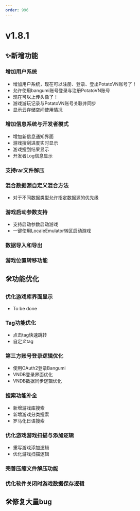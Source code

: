 ```yaml
---
order: 996
---
```

# v1.8.1

## ✨新增功能
### 增加用户系统
* 增加用户系统，现在可以注册、登录、登出PotatoVN账号了！
* 允许使用bangumi账号登录与注册PotatoVN账号
* 现在可以上传头像了！
* 游戏游玩记录与PotatoVN账号关联并同步
* 显示云存储空间使用情况

### 增加信息系统与开发者模式
* 增加新信息通知界面
* 游戏搜刮进度实时显示
* 游戏搜刮结果显示
* 开发者Log信息显示

### 支持rar文件解压

### 混合数据源自定义混合方法
* 对于不同数据类型允许指定数据源的优先级

### 游戏启动参数支持
* 支持启动参数启动游戏
* 一键使用LocaleEmulator转区启动游戏

### 数据导入和导出

### 游戏位置转移功能

## 🛠️功能优化
### 优化游戏库界面显示

* To be done

### Tag功能优化
* 点击tag快速跳转
* 自定义tag

### 第三方账号登录逻辑优化
* 使用OAuth2登录Bangumi
* VNDB登录界面优化
* VNDB数据同步逻辑优化

### 搜索功能补全
* 新增游戏库搜索
* 新增游戏分类搜索
* 罗马化日语搜索

### 优化游戏游戏扫描与添加逻辑
* 重写游戏添加逻辑
* 优化游戏扫描逻辑

### 完善压缩文件解压功能

### 优化软件关闭时游戏数据保存逻辑

## 🛠️修复大量bug

